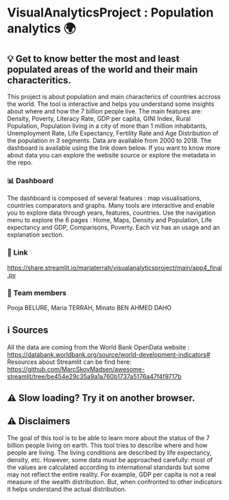# VisualAnalyticsProject : Population analytics :earth_africa:
## :bulb: Get to know better the most and least populated areas of the world and their main characteritics.
This project is about population and main characterics of countries accross the world. The tool is interactive and helps you understand some insights about where and how the 7 billion people live. The main features are: Density, Poverty, Literacy Rate, GDP per capita, GINI Index, Rural Population, Population living in a city of more than 1 million inhabitants, Unemployment Rate, Life Expectancy, Fertility Rate and Age  Distribution of the population in 3 segments. Data are available from 2000 to 2018. The dashboard is available using the link down below. If you want to know more about data you can explore the website source or explore the metadata in the repo.
### :bar_chart: Dashboard 
The dashboard is composed of several features : map visualisations, countries comparators and graphs. Many tools are interactive and enable you to explore data through years, features, countries. Use the navigation menu to explore the 6 pages : Home, Maps, Density and Population, Life expectancy and GDP, Comparisons, Poverty. Each viz has an usage and an explanation section.
### :link: Link
https://share.streamlit.io/mariaterrah/visualanalyticsproject/main/app4_final.py
### :two_women_holding_hands: Team members
Pooja BELURE,
Maria TERRAH,
Minato BEN AHMED DAHO
## :information_source: Sources
All the data are coming from the World Bank OpenData website :
https://databank.worldbank.org/source/world-development-indicators#
Resources about Streamlit can be find here:
https://github.com/MarcSkovMadsen/awesome-streamlit/tree/be454e29c35a9a1a760b1737a5176a47f4f9717b
## :warning: Slow loading? Try it on another browser. 
## :warning: Disclaimers 
The goal of this tool is to be able to learn more about the status of the 7 billion people living on earth. This tool tries to describe where and how people are living. The living conditions are described by life expectancy, density, etc. However, some data must be approached carefully: most of the values are calculated according to international standards but some may not reflect the entire reality. For example, GDP per capita is not a real measure of the wealth distribution. But, when confronted to other indicators it helps understand the actual distribution.

